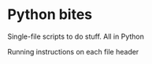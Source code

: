 # Python bites

Single-file scripts to do stuff. All in Python

Running instructions on each file header
